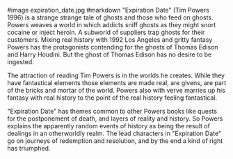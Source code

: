 #image	expiration_date.jpg
#markdown
"Expiration Date" (Tim Powers 1996) is a strange strange tale of ghosts and
those who feed on ghosts.  Powers weaves a world in which addicts sniff ghosts
as they might snort cocaine or inject heroin.  A subworld of suppliers trap
ghosts for their customers.  Mixing real history with 1992 Los Angeles and gritty
fantasy Powers has the protagonists contending for the ghosts of Thomas Edison
and Harry Houdini.  But the ghost of Thomas Edison has no desire to be ingested.

The attraction of reading Tim Powers is in the worlds he creates.  While they
have fantastical elements those elements are made real, are givens, are part of
the bricks and mortar of the world.  Powers also with verve marries up his
fantasy with real history to the point of the real history feeling fantastical.

"Expiration Date" has themes common to other Powers books like quests for the
postponement of death, and layers of reality and history.  So Powers explains the
apparently random events of history as being the result of dealings in
an otherworldly realm.  The lead characters in "Expiration Date" go on journeys
of redemption and resolution, and by the end a kind of right has triumphed.

